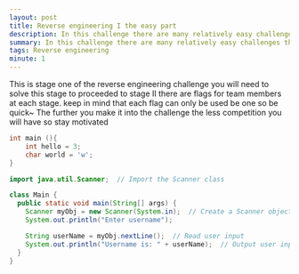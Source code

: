 ```yaml
---
layout: post
title: Reverse engineering I the easy part
description: In this challenge there are many relatively easy challenges this is not one of them, this is a semi to advanced level challenge 
summary: In this challenge there are many relatively easy challenges this is not one of them, this is a semi to advanced level challenge 
tags: Reverse engineering 
minute: 1
---
```


This is stage one of the reverse engineering challenge you will need to solve this stage to proceeded to stage II there are flags for team members at each stage. keep in mind that each flag can only be used be one so be quick~ 
The further you make it into the challenge the less competition you will have so stay motivated 

```c
int main (){
	int hello = 3;
	char world = 'w';
}
```



```java
import java.util.Scanner;  // Import the Scanner class

class Main {
  public static void main(String[] args) {
    Scanner myObj = new Scanner(System.in);  // Create a Scanner object
    System.out.println("Enter username");

    String userName = myObj.nextLine();  // Read user input
    System.out.println("Username is: " + userName);  // Output user input
  }
}

```

```python3.7


```

